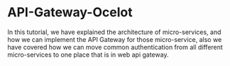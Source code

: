 # API-Gateway-Ocelot
In this tutorial, we have explained the architecture of micro-services, and how we can implement the API Gateway for those micro-service, also we have covered how we can move common authentication from all different micro-services to one place that is in web api gateway.
